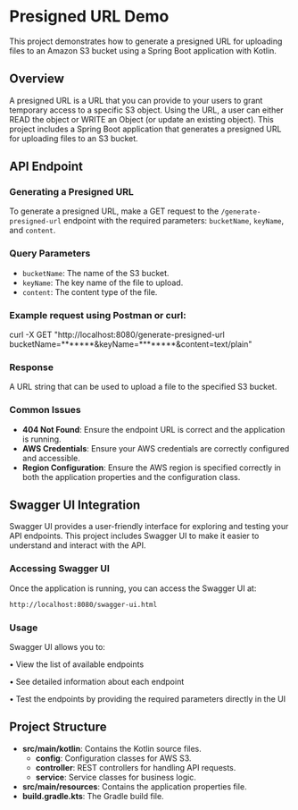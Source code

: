 # Presigned URL Demo

This project demonstrates how to generate a presigned URL for uploading files to an Amazon S3 bucket using a Spring Boot application with Kotlin.

## Overview
A presigned URL is a URL that you can provide to your users to grant temporary access to a specific S3 object. Using the URL, a user can either READ the object or WRITE an Object (or update an existing object). This project includes a Spring Boot application that generates a presigned URL for uploading files to an S3 bucket.

## API Endpoint

### Generating a Presigned URL
To generate a presigned URL, make a GET request to the `/generate-presigned-url` endpoint with the required parameters: `bucketName`, `keyName`, and `content`.

### Query Parameters
- `bucketName`: The name of the S3 bucket.
- `keyName`: The key name of the file to upload.
- `content`: The content type of the file.

### Example request using Postman or curl:
curl -X GET "http://localhost:8080/generate-presigned-url bucketName=*******&keyName=********&content=text/plain"

### Response
A URL string that can be used to upload a file to the specified S3 bucket.

### Common Issues
- **404 Not Found**: Ensure the endpoint URL is correct and the application is running.
- **AWS Credentials**: Ensure your AWS credentials are correctly configured and accessible.
- **Region Configuration**: Ensure the AWS region is specified correctly in both the application properties and the configuration class.

## Swagger UI Integration

Swagger UI provides a user-friendly interface for exploring and testing your API endpoints. This project includes Swagger UI to make it easier to understand and interact with the API.

### Accessing Swagger UI
Once the application is running, you can access the Swagger UI at: 
```bash
http://localhost:8080/swagger-ui.html
```

### Usage
Swagger UI allows you to:

• View the list of available endpoints

• See detailed information about each endpoint

• Test the endpoints by providing the required parameters directly in the UI

## Project Structure

- **src/main/kotlin**: Contains the Kotlin source files.
  - **config**: Configuration classes for AWS S3.
  - **controller**: REST controllers for handling API requests.
  - **service**: Service classes for business logic.
- **src/main/resources**: Contains the application properties file.
- **build.gradle.kts**: The Gradle build file.




